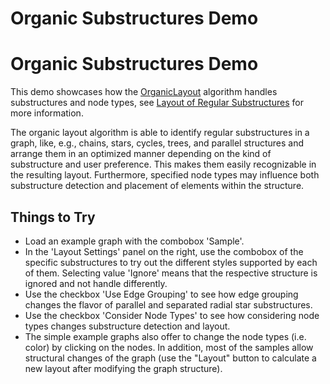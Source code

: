 <!--
 //////////////////////////////////////////////////////////////////////////////
 // @license
 // This file is part of yFiles for HTML 2.6.0.3.
 // Use is subject to license terms.
 //
 // Copyright (c) 2000-2024 by yWorks GmbH, Vor dem Kreuzberg 28,
 // 72070 Tuebingen, Germany. All rights reserved.
 //
 //////////////////////////////////////////////////////////////////////////////
-->
# Organic Substructures Demo

# Organic Substructures Demo

This demo showcases how the [OrganicLayout](https://docs.yworks.com/yfileshtml/#/api/OrganicLayout) algorithm handles substructures and node types, see [Layout of Regular Substructures](https://docs.yworks.com/yfileshtml/#/dguide/organic_layout-substructures) for more information.

The organic layout algorithm is able to identify regular substructures in a graph, like, e.g., chains, stars, cycles, trees, and parallel structures and arrange them in an optimized manner depending on the kind of substructure and user preference. This makes them easily recognizable in the resulting layout. Furthermore, specified node types may influence both substructure detection and placement of elements within the structure.

## Things to Try

- Load an example graph with the combobox 'Sample'.
- In the 'Layout Settings' panel on the right, use the combobox of the specific substructures to try out the different styles supported by each of them. Selecting value 'Ignore' means that the respective structure is ignored and not handle differently.
- Use the checkbox 'Use Edge Grouping' to see how edge grouping changes the flavor of parallel and separated radial star substructures.
- Use the checkbox 'Consider Node Types' to see how considering node types changes substructure detection and layout.
- The simple example graphs also offer to change the node types (i.e. color) by clicking on the nodes. In addition, most of the samples allow structural changes of the graph (use the "Layout" button to calculate a new layout after modifying the graph structure).
